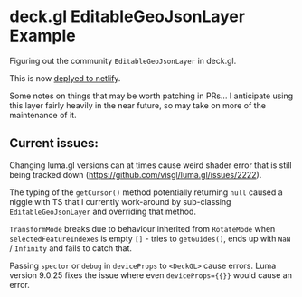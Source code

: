 # deck.gl EditableGeoJsonLayer Example

Figuring out the community `EditableGeoJsonLayer` in deck.gl.

This is now [deplyed to netlify](https://deckgl-editable-geojson.netlify.app/).

Some notes on things that may be worth patching in PRs... I anticipate using this layer fairly heavily in the near future, so may take on more of the maintenance of it.

## Current issues:

Changing luma.gl versions can at times cause weird shader error that is still being tracked down (https://github.com/visgl/luma.gl/issues/2222).

The typing of the `getCursor()` method potentially returning `null` caused a niggle with TS that I currently work-around by sub-classing `EditableGeoJsonLayer` and overriding that method.

`TransformMode` breaks due to behaviour inherited from `RotateMode` when `selectedFeatureIndexes` is empty `[]` - tries to `getGuides()`, ends up with `NaN` / `Infinity` and fails to catch that.

Passing `spector` or `debug` in `deviceProps` to `<DeckGL>` cause errors. Luma version 9.0.25 fixes the issue where even `deviceProps={{}}` would cause an error.